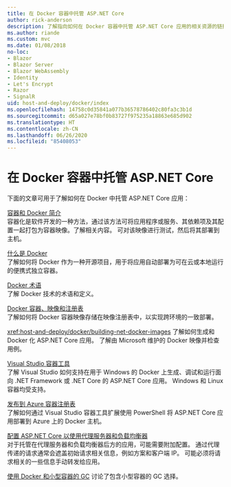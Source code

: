 ```yaml
---
title: 在 Docker 容器中托管 ASP.NET Core
author: rick-anderson
description: 了解指向如何在 Docker 容器中托管 ASP.NET Core 应用的相关资源的链接。
ms.author: riande
ms.custom: mvc
ms.date: 01/08/2018
no-loc:
- Blazor
- Blazor Server
- Blazor WebAssembly
- Identity
- Let's Encrypt
- Razor
- SignalR
uid: host-and-deploy/docker/index
ms.openlocfilehash: 14758c0d35841a077b36578786402c80fa3c3b1d
ms.sourcegitcommit: d65a027e78bf0b83727f975235a18863e685d902
ms.translationtype: HT
ms.contentlocale: zh-CN
ms.lasthandoff: 06/26/2020
ms.locfileid: "85408053"
---
```

# <a name="host-aspnet-core-in-docker-containers"></a>在 Docker 容器中托管 ASP.NET Core

下面的文章可用于了解如何在 Docker 中托管 ASP.NET Core 应用：

[容器和 Docker 简介](/dotnet/standard/microservices-architecture/container-docker-introduction/index)  
容器化是软件开发的一种方法，通过该方法可将应用程序或服务、其依赖项及其配置一起打包为容器映像。了解相关内容。 可对该映像进行测试，然后将其部署到主机。

[什么是 Docker](/dotnet/standard/microservices-architecture/container-docker-introduction/docker-defined)  
了解如何将 Docker 作为一种开源项目，用于将应用自动部署为可在云或本地运行的便携式独立容器。

[Docker 术语](/dotnet/standard/microservices-architecture/container-docker-introduction/docker-terminology)  
了解 Docker 技术的术语和定义。

[Docker 容器、映像和注册表](/dotnet/standard/microservices-architecture/container-docker-introduction/docker-containers-images-registries)  
了解如何将 Docker 容器映像存储在映像注册表中，以实现跨环境的一致部署。

<xref:host-and-deploy/docker/building-net-docker-images> 了解如何生成和 Docker 化 ASP.NET Core 应用。 了解由 Microsoft 维护的 Docker 映像并检查用例。

[Visual Studio 容器工具](xref:host-and-deploy/docker/visual-studio-tools-for-docker)  
了解 Visual Studio 如何支持在用于 Windows 的 Docker 上生成、调试和运行面向 .NET Framework 或 .NET Core 的 ASP.NET Core 应用。 Windows 和 Linux 容器均受支持。

[发布到 Azure 容器注册表](/azure/vs-azure-tools-docker-hosting-web-apps-in-docker)  
了解如何通过 Visual Studio 容器工具扩展使用 PowerShell 将 ASP.NET Core 应用部署到 Azure 上的 Docker 主机。

[配置 ASP.NET Core 以使用代理服务器和负载均衡器](xref:host-and-deploy/proxy-load-balancer)  
对于托管在代理服务器和负载均衡器后方的应用，可能需要附加配置。 通过代理传递的请求通常会遮盖初始请求相关信息，例如方案和客户端 IP。 可能必须将请求相关的一些信息手动转发给应用。

[使用 Docker 和小型容器的 GC](xref:performance/memory#sc) 讨论了包含小型容器的 GC 选择。